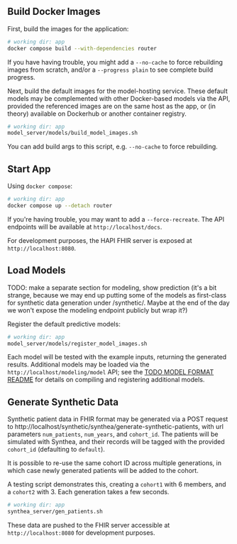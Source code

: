 

## Build Docker Images

First, build the images for the application:

```bash
# working dir: app
docker compose build --with-dependencies router
```

If you have having trouble, you might add a `--no-cache` to force rebuilding images from scratch, and/or a `--progress plain` to see complete build progress.

Next, build the default images for the model-hosting service. These default models may be complemented with other Docker-based models via the API, provided the referenced images are on the same host as the app, or (in theory) available on Dockerhub or another container registry.

```bash
# working dir: app
model_server/models/build_model_images.sh
```

You can add build args to this script, e.g. `--no-cache` to force rebuilding.

## Start App

Using `docker compose`:

```bash
# working dir: app
docker compose up --detach router
```

If you're having trouble, you may want to add a `--force-recreate`. The API endpoints will be available at `http://localhost/docs`.

For development purposes, the HAPI FHIR server is exposed at `http://localhost:8080`.

## Load Models

TODO: make a separate section for modeling, show prediction
(it's a bit strange, because we may end up putting some of the models as first-class for synthetic data generation under /synthetic/. Maybe at the end of the day we won't expose 
the modeling endpoint publicly but wrap it?)

Register the default predictive models:

```bash
# working dir: app
model_server/models/register_model_images.sh
```

Each model will be tested with the example inputs, returning the generated results. Additional models may be loaded via the `http://localhost/modeling/model` API; see the [TODO MODEL FORMAT README](...) for details on compiling and registering additional models.


## Generate Synthetic Data

Synthetic patient data in FHIR format may be generated via a POST request to http://localhost/synthetic/synthea/generate-synthetic-patients, with url parameters `num_patients`, `num_years`, 
and `cohort_id`. The patients will be simulated with Synthea, and their records will be tagged with the provided `cohort_id` (defaulting to `default`).

It is possible to re-use the same cohort ID across multiple generations, in which case newly generated patients will be added to the cohort.

A testing script demonstrates this, creating a `cohort1` with 6 members, and a `cohort2` with 3. Each generation takes a few seconds.

```bash
# working dir: app
synthea_server/gen_patients.sh
```

These data are pushed to the FHIR server accessible at `http://localhost:8080` for development purposes.
